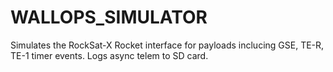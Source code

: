 # WALLOPS_SIMULATOR
Simulates the RockSat-X Rocket interface for payloads inclucing GSE, TE-R, TE-1 timer events. Logs async telem to SD card.

